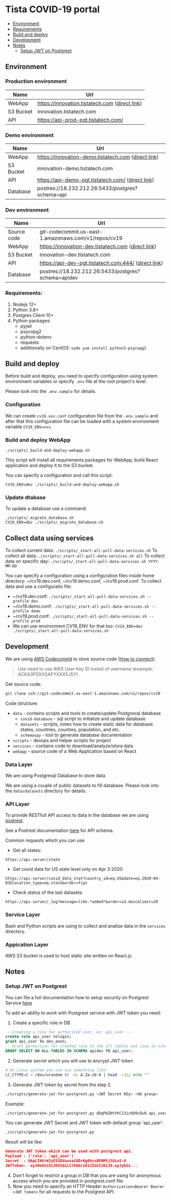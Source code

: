 # Tista COVID-19 portal

* [Environment](#environment)
* [Requirements](#requirements)
* [Build and deploy](#build-and-deploy)
* [Development](#development)
* [Notes](#notes)
    - [Setup JWT on Postgrest](#setup-jwt-on-postgrest)

## Environment


### Production environment

| Name        | Url                                                       |
| ----------- | --------------------------------------------------------- |
| WebApp      | https://innovation.tistatech.com ([direct link](http://innovation.tistatech.com.s3-website.us-east-1.amazonaws.com/)) |
| S3 Bucket   | innovation.tistatech.com |
| API         | https://api-prod-pgt.tistatech.com/ |


### Demo environment
| Name        | Url                                                       |
| ----------- | --------------------------------------------------------- |
| WebApp      | https://innovation-demo.tistatech.com ([direct link](http://innovation-demo.tistatech.com.s3-website.us-east-1.amazonaws.com/)) |
| S3 Bucket   | innovation-demo.tistatech.com |
| API         | https://api-demo-pgt.tistatech.com/ ([direct link](http://18.232.212.26:3000/)) |
| Database    | postres://18.232.212.26:5433/postgres?schema=api |


### Dev environment
| Name        | Url                                                       |
| ----------- | --------------------------------------------------------- |
| Source code | git-codecommit.us-east-1.amazonaws.com/v1/repos/cv19 |
| WebApp      | https://innovation-dev.tistatech.com ([direct link](http://innovation-dev.tistatech.com.s3-website.us-east-1.amazonaws.com/)) |
| S3 Bucket   | innovation-dev.tistatech.com |
| API         | https://api-dev-pgt.tistatech.com:444/ ([direct link](http://18.232.212.26:3001/)) |
| Database    | postres://18.232.212.26:5433/postgres?schema=apidev |


### Requirements:

1. Nodejs 12+
1. Python 3.8+
1. Postgres Client 10+
1. Python packages:
     * pyjwt
     * psycopg2
     * python-dotenv
     * requests
     * additionally on CentOS: ```sudo yum install python3-psycopg2```


## Build and deploy

Before build and deploy, you need to specify configuration using system environment variables or specify ```.env``` file 
at the root project's level. 

Please look into the ```.env.sample``` for details.

### Configuration

We can create ```cv19.xxx.conf``` configuration file from the ```.env.sample``` and 
after that this configuration file can be loaded with a system environment variable ```CV19_ENV=xxx```.

### Build and deploy WebApp

```
./scripts/_build-and-deploy-webapp.sh
```
This script will install all requirements packages for WebApp, build React application and deploy it to the S3 bucket.

You can specify a configuration and call this script:
```
CV19_ENV=dev ./scripts/_build-and-deploy-webapp.sh
```


### Update dtabase

To update a database use a command:
```
./scripts/_migrate_database.sh
CV19_ENV=dev ./scripts/_migrate_database.sh
```

## Collect data using services

To collect current data: ```./scripts/_start-all-pull-data-services.sh```
To collect all data: ```./scripts/_start-all-pull-data-services.sh all```
To collect data on specific day: ```./scripts/_start-all-pull-data-services.sh YYYY-MM-DD```

You can specify a configuration using a configuration files inside home directory: ~/cv19.dev.conf, ~/cv19.demo.conf, ~/cv19.prod.conf.
To collect data and use a configuratio file:
* ~/cv19.dev.conf: ```./scripts/_start-all-pull-data-services.sh --profile dev```
* ~/cv19.demo.conf: ```./scripts/_start-all-pull-data-services.sh --profile demo```
* ~/cv19.prod.conf: ```./scripts/_start-all-pull-data-services.sh --profile prod```
* We can use environment CV19_ENV for that too: ```CV19_ENV=dev ./scripts/_start-all-pull-data-services.sh```


## Development

We are using [AWS Codecommit](https://aws.amazon.com/codecommit/) to store source code 
([How to connect](https://docs.aws.amazon.com/codecommit/latest/userguide/how-to-connect.html)).

> Use need to use AWS User Key ID insted of username (example: ACKA3FDXXSAFYXXX5J5Y).

Get source code:
```bash
git clone ssh://git-codecommit.us-east-1.amazonaws.com/v1/repos/cv19
```

Code structure:
* ```data``` - contains scripts and tools to create/update Postgresql database
    - ```covid-database``` - sql script to initialize and update database
    - ```datasets``` - scripts, notes how to create static data for database: states, countries, counties, population, and etc.
    - ```schemaspy``` - tool to generate database documentation
* ```scripts``` - devops and helper scripts for project
* ```services``` - contains code to download/analyze/stora data
* ```webapp``` - source code of a Web Application based on React

### Data Layer

We are using Postgresql Database to store data.

We are using a couple of public datasets to fill database. Please look into the ```data/datasets``` directory for details.

### API Layer

To provide RESTfull API access to data in the database we are using [postrest](http://postgrest.org/en/v6.0/).

See a Postrest documentation [here](http://postgrest.org/en/v6.0/api.html) for API schema.

Common requests which you can use
* Get all states:
```
https://api-server/state
```
* Get covid data for US state level only on Apr 3 2020:
```
https://api-server/covid_data_stat?country_id=eq.US&date=eq.2020-04-03&location_type=eq.state&order=fips
```
* Check status of the last datasets:
```
https://api-server/_log?message=like.*added*&order=id.desc&limit=20
```

### Service Layer

Bash and Python scripts are using to collect and analize data in the ```services``` directory.

### Appication Layer

AWS S3 bucket is used to host static site written on React.js.

## Notes

### Setup JWT on Postgrest

You can file a full documentation how to setup security on Postgrest Service [here](http://postgrest.org/en/v6.0/tutorials/tut1.html)

To add an ability to work with Postgrest service with JWT token you need:
1. Create a specific role in DB
```sql
-- Creating a role for authorized user, ex: api_user ---
create role api_user nologin;
grant api_user to dev_anon;
-- Grant permission for created role to the all tables and view in schema
GRANT SELECT ON ALL TABLES IN SCHEMA apidev TO api_user;
```
2. Generate secret which you will use to encrypt JWT token
```bash
# On Linux system you can use something like:
LC_CTYPE=C < /dev/urandom tr -dc A-Za-z0-9 | head -c32; echo ""
```
3. Generate JWT token by secret from the step 2.
```bash
./scripts/generate-jwt-for-postgrest.py <JWT Secret KEy> <db group>
```
Example:
```bash
./scripts/generate-jwt-for-postgrest.py dDqPAZHtVhC13ic0U9cDu8 api_user
```
You can generate JWT Secret and JWT token with default group 'api_user':
```bash
./scripts/generate-jwt-for-postgrest.py
```
Result will be like:
```json
Generate JWT token which can be used with postgrest api.
Payload : {'role': 'api_user'}
Secret  : U6pLIHUrWJyESSDVuusaLODrKg0hzsBPNM5j5ULoS-U
JWTToken:  eyJ0eXAiOiJKV1QiLCJhbGciOiJIUzI1NiJ9.eyJyb2x...
```
4. Don't forget to restrict a group in DB that you are using for anonymous access 
which you are provided in postgrest.conf file.
5. Now you need to specify an HTTP Header ```Authorization=Bearer Bearer <JWT token>``` 
for all requests to the Postgrest API.
